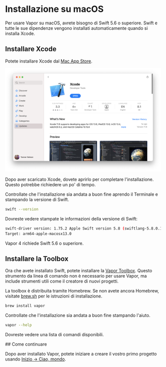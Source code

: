 # Installazione su macOS

Per usare Vapor su macOS, avrete bisogno di Swift 5.6 o superiore. Swift e tutte le sue dipendenze vengono installati automaticamente quando si installa Xcode.

## Installare Xcode

Potete installare Xcode dal [Mac App Store](https://apps.apple.com/us/app/xcode/id497799835?mt=12).

![Xcode nel Mac App Store](../images/xcode-mac-app-store.png)

Dopo aver scaricato Xcode, dovete aprirlo per completare l'installazione. Questo potrebbe richiedere un po' di tempo.

Controllate che l'installazione sia andata a buon fine aprendo il Terminale e stampando la versione di Swift.

```sh
swift --version
```

Dovreste vedere stampate le informazioni della versione di Swift:

```sh
swift-driver version: 1.75.2 Apple Swift version 5.8 (swiftlang-5.8.0.124.2 clang-1403.0.22.11.100)
Target: arm64-apple-macosx13.0
```

Vapor 4 richiede Swift 5.6 o superiore.

## Installare la Toolbox

Ora che avete installato Swift, potete installare la [Vapor Toolbox](https://github.com/vapor/toolbox). Questo strumento da linea di comando non è necessario per usare Vapor, ma include strumenti utili come il creatore di nuovi progetti.

La toolbox è distribuita tramite Homebrew. Se non avete ancora Homebrew, visitate <a href="https://brew.sh" target="_blank">brew.sh</a> per le istruzioni di installazione.

```sh
brew install vapor
```

Controllate che l'installazione sia andata a buon fine stampando l'aiuto.

```sh
vapor --help
```

Dovreste vedere una lista di comandi disponibili.

## Come continuare

Dopo aver installato Vapor, potete iniziare a creare il vostro primo progetto usando [Inizio &rarr; Ciao, mondo](../getting-started/hello-world.it.md).
